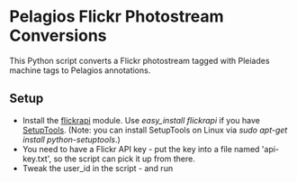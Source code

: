 # Pelagios Flickr Photostream Conversions

This Python script converts a Flickr photostream tagged with Pleiades machine tags to Pelagios annotations.

## Setup

* Install the [flickrapi](http://stuvel.eu/flickrapi) module. Use *easy_install flickrapi* if you have [SetupTools](http://pypi.python.org/pypi/setuptools).
  (Note: you can install SetupTools on Linux via _sudo apt-get install python-setuptools_.)
* You need to have a Flickr API key - put the key into a file named 'api-key.txt', so the script can pick it up from there.
* Tweak the user_id in the script - and run
